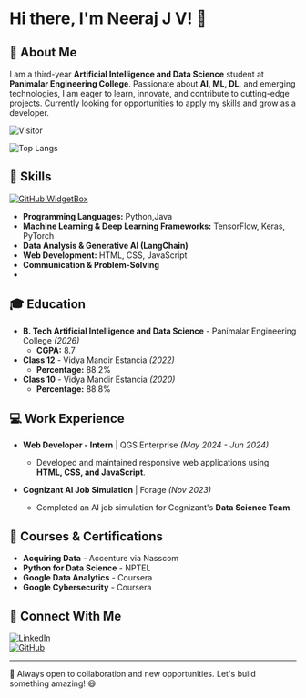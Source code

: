 # Hi there, I'm Neeraj J V! 👋

## 🚀 About Me
I am a third-year **Artificial Intelligence and Data Science** student at **Panimalar Engineering College**. Passionate about **AI, ML, DL**, and emerging technologies, I am eager to learn, innovate, and contribute to cutting-edge projects. Currently looking for opportunities to apply my skills and grow as a developer.


<!--START_SECTION:badges-->
![Visitor](https://visitor-badge.laobi.icu/badge?page_id=Neerajjv.Neerajjv)

![Top Langs](https://github-readme-stats.vercel.app/api/top-langs/?username=Neerajjv&hide_progress=true)
<!--END_SECTION:badges-->

## 🔧 Skills
[![GitHub WidgetBox](https://github-widgetbox.vercel.app/api/skills?languages=java,python,html,css,js)](https://github.com/Jurredr/github-widgetbox)

- **Programming Languages:** Python,Java
- **Machine Learning & Deep Learning Frameworks:** TensorFlow, Keras, PyTorch
- **Data Analysis & Generative AI (LangChain)**
- **Web Development:** HTML, CSS, JavaScript
- **Communication & Problem-Solving**
- 
## 🎓 Education
- **B. Tech Artificial Intelligence and Data Science** - Panimalar Engineering College *(2026)*
  - **CGPA:** 8.7
- **Class 12** - Vidya Mandir Estancia *(2022)*
  - **Percentage:** 88.2%
- **Class 10** - Vidya Mandir Estancia *(2020)*
  - **Percentage:** 88.8%

## 💻 Work Experience
- **Web Developer - Intern** | QGS Enterprise *(May 2024 - Jun 2024)*  
  - Developed and maintained responsive web applications using **HTML, CSS, and JavaScript**.

- **Cognizant AI Job Simulation** | Forage *(Nov 2023)*
  - Completed an AI job simulation for Cognizant's **Data Science Team**.


## 📜 Courses & Certifications

- **Acquiring Data** - Accenture via Nasscom
- **Python for Data Science** - NPTEL
- **Google Data Analytics** - Coursera
- **Google Cybersecurity** - Coursera




## 🔗 Connect With Me
[![LinkedIn](https://img.shields.io/badge/LinkedIn-Profile-blue)](https://in.linkedin.com/in/neeraj-j-v-635ab1278)  
[![GitHub](https://img.shields.io/badge/GitHub-Profile-black)](https://github.com/Neerajjv)

---
🚀 Always open to collaboration and new opportunities. Let's build something amazing! 😃

